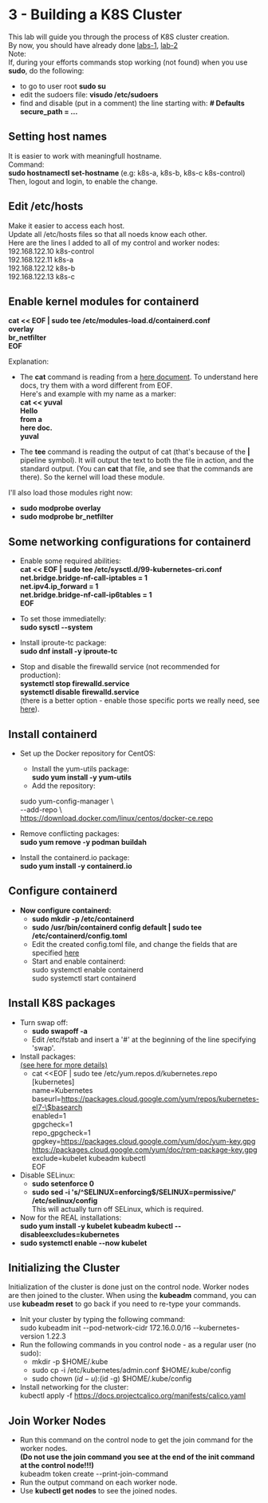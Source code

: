 # 3 - Building a K8S Cluster

This lab will guide you through the process of K8S cluster creation.  
By now, you should have already done [labs-1](https://github.com/YuvalShaul/kubernetes/tree/main/labs/k8s-VirtualBox/1-infastructure-lab), [lab-2](https://github.com/YuvalShaul/kubernetes/tree/main/labs/k8s-VirtualBox/2-network-lab)  
Note:  
If, during your efforts commands stop working (not found) when you use **sudo**, do the following:

- to go to user root
**sudo su**
- edit the sudoers file:
**visudo /etc/sudoers**
- find and disable (put in a comment) the line starting with:
**# Defaults    secure_path = ...**

## Setting host names
It is easier to work with meaningfull hostname.  
Command:  
  **sudo hostnamectl set-hostname <host-name>**  (e.g: k8s-a, k8s-b, k8s-c k8s-control)  
Then, logout and login, to enable the change.

## Edit /etc/hosts

Make it easier to access each host.  
Update all /etc/hosts files so that all noeds know each other.  
Here are the lines I added to all of my control and worker nodes:  
192.168.122.10 k8s-control  
192.168.122.11 k8s-a  
192.168.122.12 k8s-b  
192.168.122.13 k8s-c  

## Enable kernel modules for containerd

**cat << EOF | sudo tee /etc/modules-load.d/containerd.conf  
overlay  
br_netfilter  
EOF**

Explanation:
- The **cat** command is reading from a [here document](https://tldp.org/LDP/abs/html/here-docs.html).
To understand here docs, try them with a word different from EOF.  
Here's and example with my name as a marker:  
**cat << yuval  
Hello  
from a  
here doc.  
yuval**  

- The **tee** command is reading the output of cat (that's because of the **|** pipeline symbol).
It will output the text to both the file in action, and the standard output.
(You can **cat** that file, and see that the commands are there).
So the kernel will load these module.

I'll also load those modules right now:
- **sudo modprobe overlay**
- **sudo modprobe br_netfilter**

## Some networking configurations for containerd

- Enable some required abilities:  
**cat << EOF | sudo tee /etc/sysctl.d/99-kubernetes-cri.conf  
net.bridge.bridge-nf-call-iptables = 1  
net.ipv4.ip_forward = 1  
net.bridge.bridge-nf-call-ip6tables = 1  
EOF**  

- To set those immediatelly:  
**sudo sysctl --system**  
- Install iproute-tc package:  
**sudo dnf install -y iproute-tc**  
- Stop and disable the firewalld service (not recommended for production):  
**systemctl stop firewalld.service**  
**systemctl disable firewalld.service**  
(there is a better option - enable those specific ports we really need, see [here](https://www.tecmint.com/install-a-kubernetes-cluster-on-centos-8/)).

## Install containerd

- Set up the Docker repository for CentOS:  
  - Install the yum-utils package:  
  **sudo yum install -y yum-utils**  
  - Add the repository:  

  sudo yum-config-manager \  
  --add-repo \  
  https://download.docker.com/linux/centos/docker-ce.repo  
    
- Remove conflicting packages:  
**sudo yum remove -y podman buildah**  
- Install the containerd.io package:  
**sudo yum install -y containerd.io**  


## Configure containerd

- **Now configure containerd:**
  - **sudo mkdir -p /etc/containerd**
  - **sudo /usr/bin/containerd config default | sudo tee /etc/containerd/config.toml**
  - Edit the created config.toml file, and change the fields that are specified [here](https://kubernetes.io/docs/setup/production-environment/container-runtimes/#containerd-systemd)    
  - Start and enable containerd:  
sudo systemctl enable containerd  
sudo systemctl start containerd

## Install K8S packages

- Turn swap off:
  - **sudo swapoff -a**
  - Edit /etc/fstab and insert a '#' at the beginning of the line specifying 'swap'.
- Install packages:  
  [(see here for more details)](https://kubernetes.io/docs/setup/production-environment/tools/kubeadm/install-kubeadm/#installing-kubeadm-kubelet-and-kubectl)
  - cat <<EOF | sudo tee /etc/yum.repos.d/kubernetes.repo  
[kubernetes]  
name=Kubernetes  
baseurl=https://packages.cloud.google.com/yum/repos/kubernetes-el7-\$basearch  
enabled=1  
gpgcheck=1  
repo_gpgcheck=1  
gpgkey=https://packages.cloud.google.com/yum/doc/yum-key.gpg https://packages.cloud.google.com/yum/doc/rpm-package-key.gpg
exclude=kubelet kubeadm kubectl  
EOF  
- Disable SELinux:  
  - **sudo setenforce 0**
  - **sudo sed -i 's/^SELINUX=enforcing$/SELINUX=permissive/' /etc/selinux/config**  
  This will actually turn off SELinux, which is required.
- Now for the REAL installations:  
  **sudo yum install -y kubelet kubeadm kubectl --disableexcludes=kubernetes**
- **sudo systemctl enable --now kubelet**

## Initializing the Cluster

Initialization of the cluster is done just on the control node.
Worker nodes are then joined to the cluster.
When using the **kubeadm** command, you can use **kubeadm reset** to go back if you need to re-type your commands.  
- Init your cluster by typing the following command:  
sudo kubeadm init --pod-network-cidr 172.16.0.0/16 --kubernetes-version 1.22.3
- Run the following commands in you control node - as a regular user (no sudo):
  - mkdir -p $HOME/.kube
  - sudo cp -i /etc/kubernetes/admin.conf $HOME/.kube/config
  - sudo chown $(id -u):$(id -g) $HOME/.kube/config
- Install networking for the cluster:  
kubectl apply -f https://docs.projectcalico.org/manifests/calico.yaml

## Join Worker Nodes

- Run this command on the control node to get the join command for the worker nodes.  
**(Do not use the join command you see at the end of the init command at the control node!!!)**  
kubeadm token create --print-join-command  
- Run the output command on each worker node.
- Use **kubectl get nodes** to see the joined nodes.